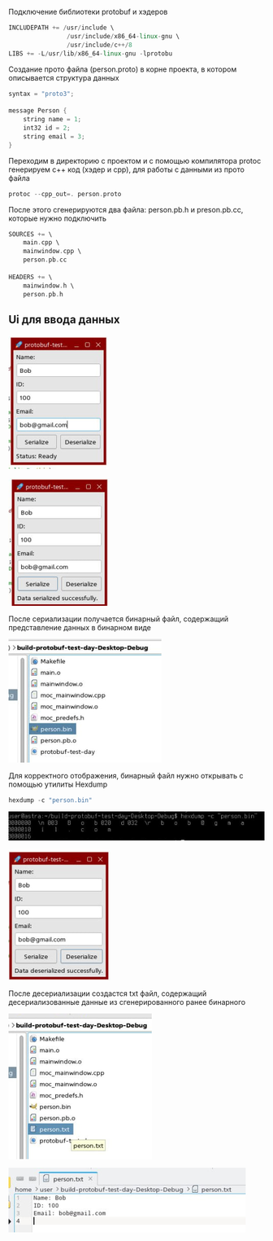 Подключение библиотеки protobuf и хэдеров
```c++
INCLUDEPATH += /usr/include \
                /usr/include/x86_64-linux-gnu \
                /usr/include/c++/8
LIBS += -L/usr/lib/x86_64-linux-gnu -lprotobu
```

Создание прото файла (person.proto) в корне проекта, в котором описывается структура данных
```c++
syntax = "proto3";

message Person {
    string name = 1;
    int32 id = 2;
    string email = 3;
}
```

Переходим в директорию с проектом и с помощью компилятора protoc генерируем с++ код (хэдер и cpp), для работы с данными из прото файла

```c++
protoc --cpp_out=. person.proto
```

После этого сгенерируются два файла:
person.pb.h и preson.pb.cc, которые нужно подключить 

```c++
SOURCES += \
    main.cpp \
    mainwindow.cpp \
    person.pb.cc

HEADERS += \
    mainwindow.h \
    person.pb.h
```


## Ui для ввода данных
![1](img/1.jpg)

![2](img/2.jpg)

После сериализации получается бинарный файл, содержащий представление данных в бинарном виде

![3](img/3.jpg)

Для корректного отображения, бинарный файл нужно открывать с помощью утилиты Hexdump

```c++
hexdump -c "person.bin"
```

![4](img/4.jpg)


![5](img/5.jpg)

После десериализации создастся txt файл, содержащий десериализованные данные из сгенерированного ранее бинарного

![6](img/6.jpg)

![7](img/7.jpg)
